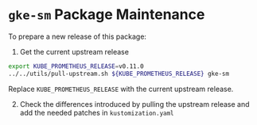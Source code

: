 # `gke-sm` Package Maintenance

To prepare a new release of this package:

1. Get the current upstream release

```bash
export KUBE_PROMETHEUS_RELEASE=v0.11.0
../../utils/pull-upstream.sh ${KUBE_PROMETHEUS_RELEASE} gke-sm
```

Replace `KUBE_PROMETHEUS_RELEASE` with the current upstream release.

2. Check the differences introduced by pulling the upstream release and add the needed patches in `kustomization.yaml`
